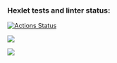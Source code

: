 ### Hexlet tests and linter status:
[![Actions Status](https://github.com/Heavybrain/python-project-49/actions/workflows/hexlet-check.yml/badge.svg)](https://github.com/Heavybrain/python-project-49/actions)

<a href="https://codeclimate.com/github/Heavybrain/python-project-49/maintainability"><img src="https://api.codeclimate.com/v1/badges/e903f4ef0d41e531d007/maintainability" /></a>

<a href="https://asciinema.org/a/62jkUsDVn48W3de6CdtQA6FET" target="_blank"><img src="https://asciinema.org/a/62jkUsDVn48W3de6CdtQA6FET.svg" /></a>
